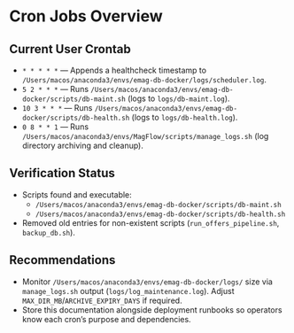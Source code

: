 # Cron Jobs Overview

## Current User Crontab
- `* * * * *` — Appends a healthcheck timestamp to `/Users/macos/anaconda3/envs/emag-db-docker/logs/scheduler.log`.
- `5 2 * * *` — Runs `/Users/macos/anaconda3/envs/emag-db-docker/scripts/db-maint.sh` (logs to `logs/db-maint.log`).
- `10 3 * * *` — Runs `/Users/macos/anaconda3/envs/emag-db-docker/scripts/db-health.sh` (logs to `logs/db-health.log`).
- `0 8 * * 1` — Runs `/Users/macos/anaconda3/envs/MagFlow/scripts/manage_logs.sh` (log directory archiving and cleanup).

## Verification Status
- Scripts found and executable:
  - `/Users/macos/anaconda3/envs/emag-db-docker/scripts/db-maint.sh`
  - `/Users/macos/anaconda3/envs/emag-db-docker/scripts/db-health.sh`
- Removed old entries for non-existent scripts (`run_offers_pipeline.sh`, `backup_db.sh`).

## Recommendations
- Monitor `/Users/macos/anaconda3/envs/emag-db-docker/logs/` size via `manage_logs.sh` output (`logs/log_maintenance.log`). Adjust `MAX_DIR_MB`/`ARCHIVE_EXPIRY_DAYS` if required.
- Store this documentation alongside deployment runbooks so operators know each cron’s purpose and dependencies.
